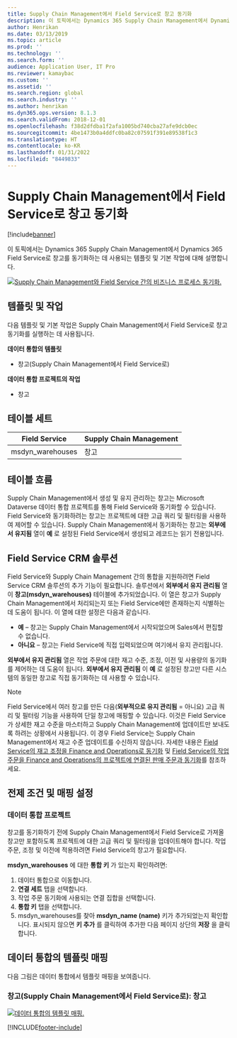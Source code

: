```yaml
---
title: Supply Chain Management에서 Field Service로 창고 동기화
description: 이 토픽에서는 Dynamics 365 Supply Chain Management에서 Dynamics 365 Field Service로 창고를 동기화하는 데 사용되는 템플릿 및 기본 작업에 대해 설명합니다.
author: Henrikan
ms.date: 03/13/2019
ms.topic: article
ms.prod: ''
ms.technology: ''
ms.search.form: ''
audience: Application User, IT Pro
ms.reviewer: kamaybac
ms.custom: ''
ms.assetid: ''
ms.search.region: global
ms.search.industry: ''
ms.author: henrikan
ms.dyn365.ops.version: 8.1.3
ms.search.validFrom: 2018-12-01
ms.openlocfilehash: f38d2dfdba1f2afa1005bd740cba27afe9dcb0ec
ms.sourcegitcommit: 4be1473b0a4ddfc0ba82c07591f391e89538f1c3
ms.translationtype: HT
ms.contentlocale: ko-KR
ms.lasthandoff: 01/31/2022
ms.locfileid: "8449833"
---
```

# <a name="synchronize-warehouses-from-supply-chain-management-to-field-service"></a>Supply Chain Management에서 Field Service로 창고 동기화

[!include[banner](../includes/banner.md)]



이 토픽에서는 Dynamics 365 Supply Chain Management에서 Dynamics 365 Field Service로 창고를 동기화하는 데 사용되는 템플릿 및 기본 작업에 대해 설명합니다.

[![Supply Chain Management와 Field Service 간의 비즈니스 프로세스 동기화.](./media/FSWarehouseOW.png)](./media/FSWarehouseOW.png)

## <a name="templates-and-tasks"></a>템플릿 및 작업
다음 템플릿 및 기본 작업은 Supply Chain Management에서 Field Service로 창고 동기화를 실행하는 데 사용됩니다.

**데이터 통합의 템플릿**
- 창고(Supply Chain Management에서 Field Service로)

**데이터 통합 프로젝트의 작업**
- 창고

## <a name="table-set"></a>테이블 세트
| Field Service    | Supply Chain Management                 |
|------------------|----------------------------------------|
| msdyn_warehouses | 창고                             |

## <a name="table-flow"></a>테이블 흐름
Supply Chain Management에서 생성 및 유지 관리하는 창고는 Microsoft Dataverse 데이터 통합 프로젝트를 통해 Field Service와 동기화할 수 있습니다. Field Service와 동기화하려는 창고는 프로젝트에 대한 고급 쿼리 및 필터링을 사용하여 제어할 수 있습니다. Supply Chain Management에서 동기화하는 창고는 **외부에서 유지됨** 열이 **예** 로 설정된 Field Service에서 생성되고 레코드는 읽기 전용입니다.

## <a name="field-service-crm-solution"></a>Field Service CRM 솔루션
Field Service와 Supply Chain Management 간의 통합을 지원하려면 Field Service CRM 솔루션의 추가 기능이 필요합니다. 솔루션에서 **외부에서 유지 관리됨** 열이 **창고(msdyn_warehouses)** 테이블에 추가되었습니다. 이 열은 창고가 Supply Chain Management에서 처리되는지 또는 Field Service에만 존재하는지 식별하는 데 도움이 됩니다. 이 열에 대한 설정은 다음과 같습니다.
- **예** – 창고는 Supply Chain Management에서 시작되었으며 Sales에서 편집할 수 없습니다.
- **아니요** – 창고는 Field Service에 직접 입력되었으며 여기에서 유지 관리됩니다.

**외부에서 유지 관리됨** 열은 작업 주문에 대한 재고 수준, 조정, 이전 및 사용량의 동기화를 제어하는 데 도움이 됩니다. **외부에서 유지 관리됨** 이 **예** 로 설정된 창고만 다른 시스템의 동일한 창고로 직접 동기화하는 데 사용할 수 있습니다. 

> [!NOTE]
> Field Service에서 여러 창고를 만든 다음(**외부적으로 유지 관리됨** = 아니요) 고급 쿼리 및 필터링 기능을 사용하여 단일 창고에 매핑할 수 있습니다. 이것은 Field Service가 상세한 재고 수준을 마스터하고 Supply Chain Management에 업데이트만 보내도록 하려는 상황에서 사용됩니다. 이 경우 Field Service는 Supply Chain Management에서 재고 수준 업데이트를 수신하지 않습니다. 자세한 내용은 [Field Service의 재고 조정을 Finance and Operations로 동기화](/dynamics365/unified-operations/supply-chain/sales-marketing/synchronize-inventory-adjustments) 및 [Field Service의 작업 주문을 Finance and Operations의 프로젝트에 연결된 판매 주문과 동기화](/dynamics365/unified-operations/supply-chain/sales-marketing/field-service-work-order)를 참조하세요.

## <a name="prerequisites-and-mapping-setup"></a>전제 조건 및 매핑 설정
### <a name="data-integration-project"></a>데이터 통합 프로젝트
창고를 동기화하기 전에 Supply Chain Management에서 Field Service로 가져올 창고만 포함하도록 프로젝트에 대한 고급 쿼리 및 필터링을 업데이트해야 합니다. 작업 주문, 조정 및 이전에 적용하려면 Field Service의 창고가 필요합니다.  

**msdyn_warehouses** 에 대한 **통합 키** 가 있는지 확인하려면:
1. 데이터 통합으로 이동합니다.
2. **연결 세트** 탭을 선택합니다.
3. 작업 주문 동기화에 사용되는 연결 집합을 선택합니다.
4. **통합 키** 탭을 선택합니다.
5. msdyn_warehouses를 찾아 **msdyn_name (name)** 키가 추가되었는지 확인합니다. 표시되지 않으면 **키 추가** 를 클릭하여 추가한 다음 페이지 상단의 **저장** 을 클릭합니다.

## <a name="template-mapping-in-data-integration"></a>데이터 통합의 템플릿 매핑

다음 그림은 데이터 통합에서 템플릿 매핑을 보여줍니다.

### <a name="warehouses-supply-chain-management-to-field-service-warehouse"></a>창고(Supply Chain Management에서 Field Service로): 창고

[![데이터 통합의 템플릿 매핑.](./media/Warehouse1.png)](./media/Warehouse1.png)


[!INCLUDE[footer-include](../../includes/footer-banner.md)]